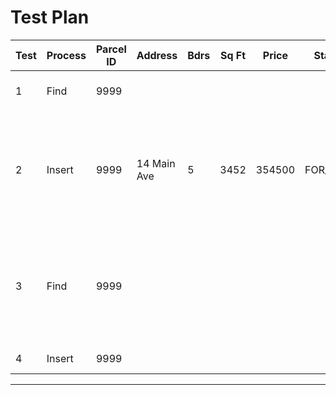 # Test Plan

| Test | Process | Parcel ID | Address | Bdrs | Sq Ft | Price | Status | Window Display | Message |
|------|---------|-----------|---------|------|-------|-------|--------|----------------|---------|
| 1 | Find | 9999 | | | | | | | Parcel ID Does Not Exist |
| 2 | Insert | 9999 | 14 Main Ave | 5 | 3452 | 354500 | FOR_SALE | Success Inserting 9999 14 Main Ave 5 Bedrooms 3452 sq ft $354,500 FOR_SALE | |
| 3 | Find | 9999 | | | | | | Record in Database 9999 14 Main Ave 5 Bedrooms 3452 sq ft $354,500 FOR_SALE  |  |
| 4 | Insert | 9999 | | | | | | | Parcel ID Exists |
---------------------------------------------------------------------------------------------------
